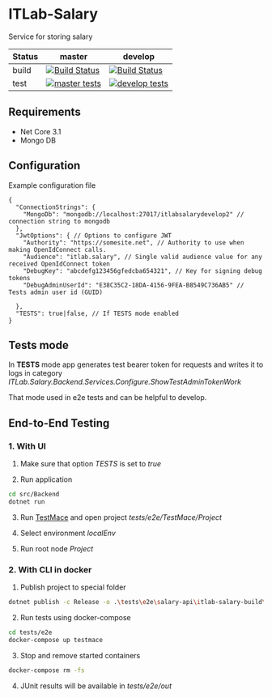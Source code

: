 # ITLab-Salary
Service for storing salary

Status | master | develop
---|---|---
build | [![Build Status](https://dev.azure.com/rtuitlab/RTU%20IT%20Lab/_apis/build/status/ITLab-Salary?branchName=master)](https://dev.azure.com/rtuitlab/RTU%20IT%20Lab/_build/latest?definitionId=88&branchName=master) | [![Build Status](https://dev.azure.com/rtuitlab/RTU%20IT%20Lab/_apis/build/status/ITLab-Salary?branchName=develop)](https://dev.azure.com/rtuitlab/RTU%20IT%20Lab/_build/latest?definitionId=88&branchName=develop)
test | [![master tests](https://img.shields.io/azure-devops/tests/RTUITLab/RTU%20IT%20Lab/88/master?label=%20&style=plastic)](https://dev.azure.com/rtuitlab/RTU%20IT%20Lab/_build/latest?definitionId=88&branchName=master) | [![develop tests](https://img.shields.io/azure-devops/tests/RTUITLab/RTU%20IT%20Lab/88/develop?label=%20&style=plastic)](https://dev.azure.com/rtuitlab/RTU%20IT%20Lab/_build/latest?definitionId=88&branchName=develop)

## Requirements

* Net Core 3.1
* Mongo DB

## Configuration

Example configuration file

```jsonc
{
  "ConnectionStrings": {
    "MongoDb": "mongodb://localhost:27017/itlabsalarydevelop2" // connection string to mongodb
  },
  "JwtOptions": { // Options to configure JWT
    "Authority": "https://somesite.net", // Authority to use when making OpenIdConnect calls.
    "Audience": "itlab.salary", // Single valid audience value for any received OpenIdConnect token
    "DebugKey": "abcdefg123456gfedcba654321", // Key for signing debug tokens
    "DebugAdminUserId": "E38C35C2-18DA-4156-9FEA-B8549C736AB5" // Tests admin user id (GUID)

  },
  "TESTS": true|false, // If TESTS mode enabled
}
```

## Tests mode

In **TESTS** mode app generates test bearer token for requests and writes it to logs in category _ITLab.Salary.Backend.Services.Configure.ShowTestAdminTokenWork_

That mode used in e2e tests and can be helpful to develop.

## End-to-End Testing

### 1. With UI

1. Make sure that option _TESTS_ is set to _true_

2. Run application

```bash
cd src/Backend
dotnet run
```

3. Run [TestMace](https://testmace.com/) and open project _tests/e2e/TestMace/Project_

4. Select environment _localEnv_

5. Run root node _Project_

### 2. With CLI in docker

1. Publish project to special folder

```bash
dotnet publish -c Release -o .\tests\e2e\salary-api\itlab-salary-build\ .\src\Backend\Backend.csproj
```

2. Run tests using docker-compose

```bash
cd tests/e2e
docker-compose up testmace
```

3. Stop and remove started containers

```bash
docker-compose rm -fs
```

4. JUnit results will be available in _tests/e2e/out_
